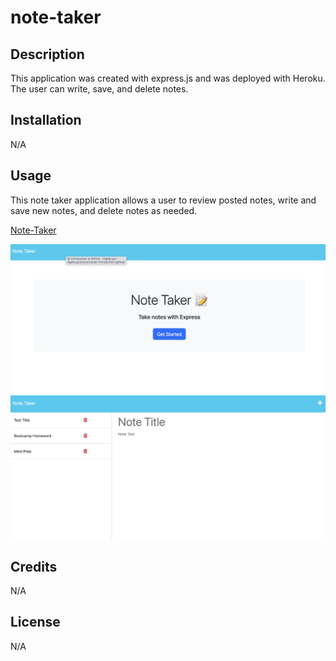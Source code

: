 # note-taker

## Description

This application was created with express.js and was deployed with Heroku. The user can write, save, and delete notes. 

## Installation

N/A

## Usage

This note taker application allows a user to review posted notes, write and save new notes, and delete notes as needed. 


[Note-Taker](https://note-taker-ap.herokuapp.com/)

![screenshot](images/screenshot-note-taker2.png)
![screenshot](images/screenshot-note-taker1.png)

## Credits

N/A

## License

N/A